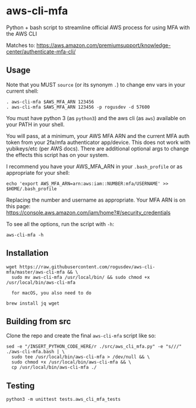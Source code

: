 # aws-cli-mfa
Python + bash script to streamline official AWS process for using MFA with the AWS CLI

Matches to: https://aws.amazon.com/premiumsupport/knowledge-center/authenticate-mfa-cli/

## Usage
Note that you MUST `source` (or its synonym `.`) to change env vars in your current shell:

    . aws-cli-mfa $AWS_MFA_ARN 123456
    . aws-cli-mfa $AWS_MFA_ARN 123456 -p rogusdev -d 57600

You must have python 3 (as `python3`) and the aws cli (as `aws`) available on your PATH in your shell.

You will pass, at a minimum, your AWS MFA ARN and the current MFA auth token from your 2fa/mfa authenticator app/device. This does not work with yubikeys/etc (per AWS docs). There are additional optional args to change the effects this script has on your system.

I recommend you have your AWS_MFA_ARN in your `.bash_profile` or as appropriate for your shell:

    echo 'export AWS_MFA_ARN=arn:aws:iam::NUMBER:mfa/USERNAME' >> $HOME/.bash_profile

Replacing the number and username as appropriate. Your MFA ARN is on this page:\
https://console.aws.amazon.com/iam/home?#/security_credentials

To see all the options, run the script with `-h`:

    aws-cli-mfa -h

## Installation
    wget https://raw.githubusercontent.com/rogusdev/aws-cli-mfa/master/aws-cli-mfa && \
      sudo mv aws-cli-mfa /usr/local/bin/ && sudo chmod +x /usr/local/bin/aws-cli-mfa
      
      for macOS, you also need to do
      
    brew install jq wget

## Building from src
Clone the repo and create the final `aws-cli-mfa` script like so:

    sed -e "/INSERT_PYTHON_CODE_HERE/r ./src/aws_cli_mfa.py" -e "s///" ./aws-cli-mfa.bash | \
      sudo tee /usr/local/bin/aws-cli-mfa > /dev/null && \
      sudo chmod +x /usr/local/bin/aws-cli-mfa && \
      cp /usr/local/bin/aws-cli-mfa ./

## Testing
    python3 -m unittest tests.aws_cli_mfa_tests
